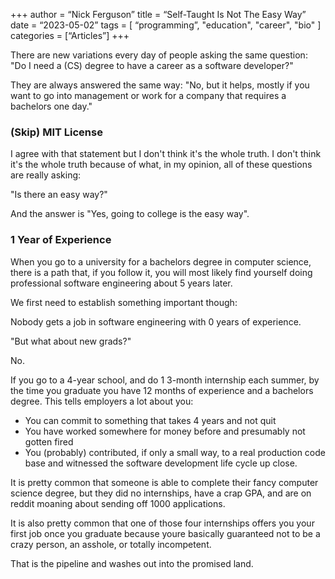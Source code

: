 +++
author = “Nick Ferguson”
title = “Self-Taught Is Not The Easy Way”
date = “2023-05-02”
tags = [ “programming”, "education", "career", "bio" ]
categories = [“Articles”]
+++

There are new variations every day of people asking the same question: "Do I need a (CS) degree to have a career as a software developer?"  

They are always answered the same way: "No, but it helps, mostly if you want to go into management or work for a company that requires a bachelors one day."  

### (Skip) MIT License 

I agree with that statement but I don't think it's the whole truth. I don't think it's the whole truth because of what, in my opinion, all of these questions are really asking:

"Is there an easy way?"    

And the answer is "Yes, going to college is the easy way". 

### 1 Year of Experience

When you go to a university for a bachelors degree in computer science, there is a path that, if you follow it, you will most likely find yourself doing professional software engineering about 5 years later.  

We first need to establish something important though:  

Nobody gets a job in software engineering with 0 years of experience.  

"But what about new grads?"  

No. 

If you go to a 4-year school, and do 1 3-month internship each summer, by the time you graduate you have 12 months of experience and a bachelors degree. This tells employers a lot about you:

- You can commit to something that takes 4 years and not quit
- You have worked somewhere for money before and presumably not gotten fired
- You (probably) contributed, if only a small way, to a real production code base and witnessed the software development life cycle up close. 


It is pretty common that someone is able to complete their fancy computer science degree, but they did no internships, have a crap GPA, and are on reddit moaning about sending off 1000 applications.   

It is also pretty common that one of those four internships offers you your first job once you graduate because youre basically guaranteed not to be a crazy person, an asshole, or totally incompetent.  

That is the pipeline and washes out into the promised land. 